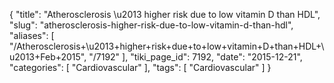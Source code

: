 {
    "title": "Atherosclerosis \u2013 higher risk due to low vitamin D than HDL",
    "slug": "atherosclerosis-higher-risk-due-to-low-vitamin-d-than-hdl",
    "aliases": [
        "/Atherosclerosis+\u2013+higher+risk+due+to+low+vitamin+D+than+HDL+\u2013+Feb+2015",
        "/7192"
    ],
    "tiki_page_id": 7192,
    "date": "2015-12-21",
    "categories": [
        "Cardiovascular"
    ],
    "tags": [
        "Cardiovascular"
    ]
}